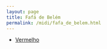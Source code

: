 ```yaml
---
layout: page
title: Fafá de Belém
permalink: /midi/fafa_de_belem.html
---
```


* [Vermelho](https://124700.selcdn.ru/srv.victor3d.com.br/midi/vermelh.mid)